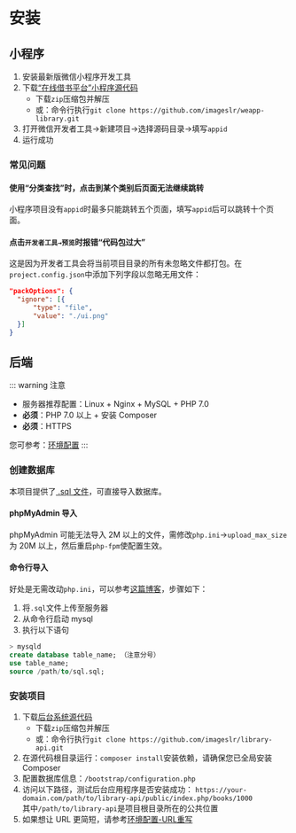 # 安装
## 小程序
1. 安装最新版微信小程序开发工具
2. 下载[“在线借书平台”小程序源代码](https://github.com/imageslr/weapp-library)  
   * 下载`zip`压缩包并解压
   * 或：命令行执行`git clone https://github.com/imageslr/weapp-library.git`
3. 打开微信开发者工具→新建项目→选择源码目录→填写`appid`
4. 运行成功

### 常见问题
#### 使用“分类查找”时，点击到某个类别后页面无法继续跳转
小程序项目没有`appid`时最多只能跳转五个页面，填写`appid`后可以跳转十个页面。

#### 点击`开发者工具→预览`时报错“代码包过大”
这是因为开发者工具会将当前项目目录的所有未忽略文件都打包。在`project.config.json`中添加下列字段以忽略无用文件：

```JSON
"packOptions": {
  "ignore": [{
      "type": "file",
      "value": "./ui.png"
  }]
}
```

## 后端
::: warning 注意
* 服务器推荐配置：Linux + Nginx + MySQL + PHP 7.0
* **必须**：PHP 7.0 以上 + 安装 Composer
* **必须**：HTTPS

您可参考：[环境配置](config.md)
:::

### 创建数据库
本项目提供了[ .sql 文件](https://github.com/imageslr/library-api/tree/master/db/)，可直接导入数据库。

#### phpMyAdmin 导入
phpMyAdmin 可能无法导入 2M 以上的文件，需修改`php.ini`->`upload_max_size`为 20M 以上，然后重启`php-fpm`使配置生效。
#### 命令行导入
好处是无需改动`php.ini`，可以参考[这篇博客](https://blog.csdn.net/linglongwunv/article/details/5212696)，步骤如下：

1. 将`.sql`文件上传至服务器
2. 从命令行启动 mysql
3. 执行以下语句
```sql
> mysqld 
create database table_name; （注意分号）
use table_name;
source /path/to/sql.sql;
```

### 安装项目

1. 下载[后台系统源代码](https://github.com/imageslr/library-api)
   * 下载`zip`压缩包并解压
   * 或：命令行执行`git clone https://github.com/imageslr/library-api.git`
2. 在源代码根目录运行：`composer install`安装依赖，请确保您已全局安装 Composer
3. 配置数据库信息：`/bootstrap/configuration.php`
4. 访问以下路径，测试后台应用程序是否安装成功：
`https://your-domain.com/path/to/library-api/public/index.php/books/1000`  
其中`/path/to/library-api`是项目根目录所在的公共位置  
5. 如果想让 URL 更简短，请参考[环境配置-URL重写](./config.md#url-重写)